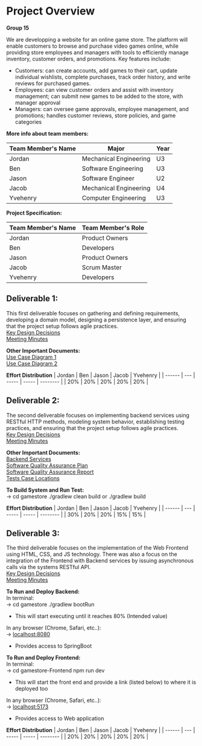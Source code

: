# Project Overview
**Group 15**

We are developping a website for an online game store. The platform will enable customers to browse and purchase video games online, while providing store employees and managers with tools to efficiently manage inventory, customer orders, and promotions. Key features include:

- Customers: can create accounts, add games to their cart, update individual wishlists, complete purchases, track order history, and write reviews for purchased games.
- Employees: can view customer orders and assist with inventory management; can submit new games to be added to the store, with manager approval
- Managers: can oversee game approvals, employee management, and promotions; handles customer reviews, store policies, and game categories


**More info about team members:** 

| Team Member's Name | Major                    | Year        |
| ------------------ | ------------------------ | ------------|
| Jordan             | Mechanical Engineering   | U3          |
| Ben                | Software Engineering     | U3          |
| Jason              | Software Engineer        | U2          |
| Jacob              | Mechanical Engineering   | U4          |
| Yvehenry           | Computer Engineering     | U3          |


**Project Specification:**

| Team Member's Name | Team Member's Role |  
| ------------------ | ------------------ | 
| Jordan             | Product Owners     |      
| Ben                | Developers         | 
| Jason              | Product Owners     |  
| Jacob              | Scrum Master       | 
| Yvehenry           | Developers         |    
 
## Deliverable 1:
This first deliverable focuses on gathering and defining requirements, developing a domain model, designing a persistence layer, and ensuring that the project setup follows agile practices.<br/> 
[Key Design Decisions](https://github.com/McGill-ECSE321-Fall2024/project-group-15/wiki/Class-Diagram-&-Design-Decision-Rationale)<br/>
[Meeting Minutes](https://github.com/McGill-ECSE321-Fall2024/project-group-15/wiki/Project-Meeting-Minutes)<br/>

**Other Important Documents:**<br/>
[Use Case Diagram 1](https://github.com/McGill-ECSE321-Fall2024/project-group-15/wiki/Accounts-Use-Case-Diagram)<br/>
[Use Case Diagram 2](https://github.com/McGill-ECSE321-Fall2024/project-group-15/wiki/Purchasing-Menu-Use-Case-Diagram)<br/>

**Effort Distribution**
| Jordan | Ben | Jason | Jacob | Yvehenry |
| ------ | --- | ----- | ----- | -------- |
|   20%  | 20% |  20%  |  20%  |    20%   |  

## Deliverable 2:
The second deliverable focuses on implementing backend services using RESTful HTTP methods, modeling system behavior, establishing testing practices, and ensuring that the project setup follows agile practices.<br/> 
[Key Design Decisions](https://github.com/McGill-ECSE321-Fall2024/project-group-15/wiki/Class-Diagram-&-Design-Decision-Rationale)<br/>
[Meeting Minutes](https://github.com/McGill-ECSE321-Fall2024/project-group-15/wiki/Project-Meeting-Minutes)<br/>

**Other Important Documents:**<br/>
[Backend Services](https://github.com/McGill-ECSE321-Fall2024/project-group-15/wiki/Backend-Services)<br/>
[Software Quality Assurance Plan](https://github.com/McGill-ECSE321-Fall2024/project-group-15/wiki/Software-Quality-Assurance-Plan)<br/>
[Software Quality Assurance Report](https://github.com/McGill-ECSE321-Fall2024/project-group-15/wiki/Software-Quality-Assurance-Report)<br/>
[Tests Case Locations](https://github.com/McGill-ECSE321-Fall2024/project-group-15/wiki/Backend-Unit-and-Integration-Testing)<br/>

**To Build System and Run Test:**<br/>
-> cd gamestore ./gradlew clean build or ./gradlew build


**Effort Distribution**
| Jordan | Ben | Jason | Jacob | Yvehenry |
| ------ | --- | ----- | ----- | -------- |
|  30%   | 20% |  20%  |  15%  |    15%   |  


## Deliverable 3:
The third deliverable focuses on the implementation of the Web Frontend using HTML, CSS, and JS technology. There was also a focus on the integration of the Frontend with Backend services by issuing asynchronous calls via the systems RESTful API.<br/> 
[Key Design Decisions](https://github.com/McGill-ECSE321-Fall2024/project-group-15/wiki/Class-Diagram-&-Design-Decision-Rationale)<br/>
[Meeting Minutes](https://github.com/McGill-ECSE321-Fall2024/project-group-15/wiki/Project-Meeting-Minutes)<br/>

**To Run and Deploy Backend:**<br/>
In terminal: <br/>
-> cd gamestore ./gradlew bootRun <br/>

* This will start executing until it reaches 80% (Intended value)

In any browser (Chrome, Safari, etc..): <br/>
-> [localhost:8080](http://localhost:8080) <br/>

* Provides access to SpringBoot


**To Run and Deploy Frontend:**<br/>
In terminal: <br/>
-> cd gamestore-Frontend npm run dev <br/>

* This will start the front end and provide a link (listed below) to where it is deployed too <br/>

In any browser (Chrome, Safari, etc..):<br/>
-> [localhost:5173](http://localhost:5173) <br/>

* Provides access to Web application


**Effort Distribution**
| Jordan | Ben | Jason | Jacob | Yvehenry |
| ------ | --- | ----- | ----- | -------- |
|  20%   | 20% |  20%  |  20%  |    20%   |  
